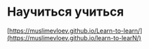 # Научиться учиться
[https://muslimevloev.github.io/Learn-to-learn/](https://muslimevloev.github.io/learn-to-learN/)
